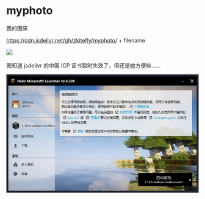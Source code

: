 # myphoto

我的图床

https://cdn.jsdelivr.net/gh/zkitefly/myphoto/ + filename

[![](https://data.jsdelivr.com/v1/package/gh/zkitefly/myphoto/badge)](https://www.jsdelivr.com/package/gh/zkitefly/myphoto)

我知道 jsdelivr 的中国 ICP 证书暂时失效了，但还是她方便些……

![](img.png)
